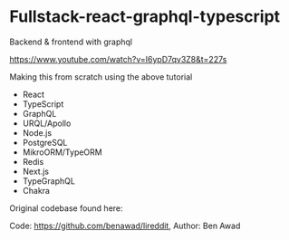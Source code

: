 # Fullstack-react-graphql-typescript
Backend &amp; frontend with graphql

https://www.youtube.com/watch?v=I6ypD7qv3Z8&t=227s

Making this from scratch using the above tutorial

* React
* TypeScript
* GraphQL
* URQL/Apollo
* Node.js
* PostgreSQL
* MikroORM/TypeORM
* Redis
* Next.js
* TypeGraphQL
* Chakra

Original codebase found here:

Code: https://github.com/benawad/lireddit, Author: Ben Awad
